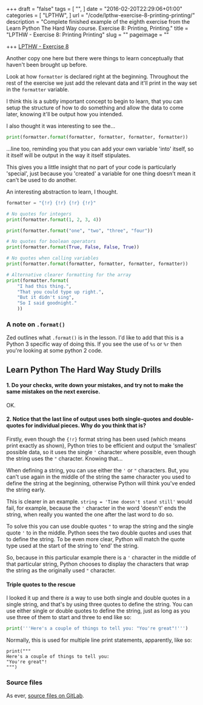+++
draft = "false"
tags = [
  "",
]
date = "2016-02-20T22:29:06+01:00"
categories = [
  "LPTHW",
]
url = "/code/lpthw-exercise-8-printing-printing/"
description = "Complete finished example of the eighth exercise from the Learn Python The Hard Way course. Exercise 8: Printing, Printing."
title = "LPTHW - Exercise 8: Printing Printing"
slug = ""
pageimage = ""

+++
[LPTHW - Exercise 8](http://learnpythonthehardway.org/book/ex8.html)

Another copy one here but there were things to learn conceptually that haven't been brought up before. 

Look at how `formatter` is declared right at the beginning. Throughout the rest of the exercise we just add the relevant data and it'll print in the way set in the `formatter` variable. 

I think this is a subtly important concept to begin to learn, that you can setup the structure of how to do something and allow the data to come later, knowing it'll be output how you intended. 

I also thought it was interesting to see the...

```python
print(formatter.format(formatter, formatter, formatter, formatter))
``` 

...line too, reminding you that you can add your own variable 'into' itself, so it itself will be output in the way it itself stipulates. 

This gives you a little insight that no part of your code is particularly 'special', just because you 'created' a variable for one thing doesn't mean it can't be used to do another. 

An interesting abstraction to learn, I thought. 
 
```python
formatter = "{!r} {!r} {!r} {!r}"

# No quotes for integers
print(formatter.format(1, 2, 3, 4))

print(formatter.format("one", "two", "three", "four"))

# No quotes for boolean operators
print(formatter.format(True, False, False, True))

# No quotes when calling variables
print(formatter.format(formatter, formatter, formatter, formatter))

# Alternative clearer formatting for the array
print(formatter.format(
    "I had this thing.",
    "That you could type up right.",
    "But it didn't sing",
    "So I said goodnight."
    ))
```

### A note on `.format()`

Zed outlines what `.format()` is in the lesson. I'd like to add that this is a Python 3 specific way of doing this. If you see the use of `%s` or `%r` then you're looking at some python 2 code. 

## Learn Python The Hard Way Study Drills

#### 1. Do your checks, write down your mistakes, and try not to make the same mistakes on the next exercise.

OK.

#### 2. Notice that the last line of output uses both single-quotes and double-quotes for individual pieces. Why do you think that is?

Firstly, even though the `{!r}` format string has been used (which means print exactly as shown), Python tries to be efficient and output the 'smallest' possible data, so it uses the single `'` character where possible, even though the string uses the `"` character. Knowing that...

When defining a string, you can use either the `'` or `"` characters. But, you can't use again in the middle of the string the same character you used to define the string at the beginning, otherwise Python will think you've ended the string early. 

This is clearer in an example. `string = 'Time doesn't stand still'` would fail, for example, because the `'` character in the word 'doesn't' ends the string, when really you wanted the one after the last word to do so.

To solve this you can use double quotes `"` to wrap the string and the single quote `'` to in the middle. Python sees the two double quotes and uses that to define the string. To be even more clear, Python will match the quote type used at the start of the string to 'end' the string. 

So, because in this particular example there is a `'` character in the middle of that particular string, Python chooses to display the characters that wrap the string as the originally used `"` character.

#### Triple quotes to the rescue

I looked it up and there *is* a way to use both single and double quotes in a single string, and that's by using three quotes to define the string. You can use either single or double quotes to define the string, just as long as you use three of them to start and three to end like so:

```python
print('''Here's a couple of things to tell you: "You're great"!''')
```

Normally, this is used for multiple line print statements, apparently, like so:
 
```
print("""
Here's a couple of things to tell you: 
"You're great"!
""")
``` 

### Source files

As ever, [source files on GitLab](https://gitlab.com/josharcher/LPTHW).
